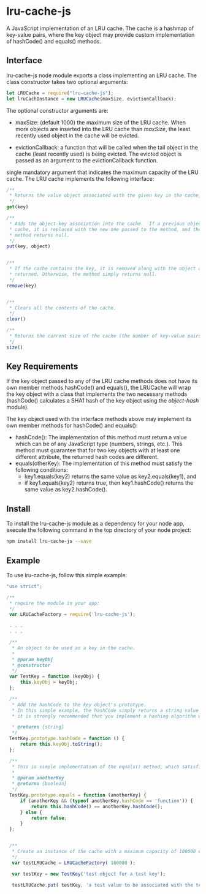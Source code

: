 # lru-cache-js

A JavaScript implementation of an LRU cache.  The cache is a hashmap of key-value pairs, where the key object may provide custom implementation of hashCode() and equals() methods.

## Interface
lru-cache-js node module exports a class implementing an LRU cache.  The class constructor takes two optional arguments:

```js
let LRUCache = require("lru-cache-js");
let lruCachInstance = new LRUCache(maxSize, evictionCallback);
```
The optional constructor arguments are:
* maxSize: (default 1000) the maximum size of the LRU cache.  When more objects are inserted into the LRU cache than _maxSize_, the least recently used object in the cache will be evicted.

* evictionCallback: a function that will be called when the tail object in the cache (least recently used) is being evicted.  The evicted object is passed as an argument to the evictionCallback function.


single mandatory argument that indicates the maximum capacity of the LRU cache.
The LRU cache implements the following interface:

``` js
/**
 * Returns the value object associated with the given key in the cache, or null if none was found
 */
get(key)

/**
 * Adds the object-key association into the cache.  If a previous object was associated with the given key in the
 * cache, it is replaced with the new one passed to the method, and the replaced object is returned.  Otherwise, the
 * method returns null.
 */
put(key, object)


/**
 * If the cache contains the key, it is removed along with the object associated with the key, and the value object is
 * returned. Otherwise, the method simply returns null.
 */
remove(key)


/**
 * Clears all the contents of the cache.
 */
clear()

/**
 * Returns the current size of the cache (the number of key-value pairs in the cache).
 */
size()

```


## Key Requirements
If the key object passed to any of the LRU cache methods does not have its own member methods hashCode() and equals(), the LRUCache will wrap the key object with a class that implements the two necessary methods (hashCode() calculates a SHA1 hash of the key object using the _object-hash_ module).

The key object used with the interface methods above may implement its own member methods for hashCode() and equals():
* hashCode(): The implementation of this method must return a value which can be of any JavaScript type (numbers, strings, etc.).
 This method must guarantee that for two key objects with at least one different attribute, the returned hash codes are different.
* equals(otherKey): The implementation of this method must satisfy the following conditions:
    * key1.equals(key2) returns the same value as key2.equals(key1), and
    * if key1.equals(key2) returns true, then key1.hashCode() returns the same value as key2.hashCode().

## Install
To install the lru-cache-js module as a dependency for your node app, execute the following command in the top directory of your node project:

``` bash
npm install lru-cache-js --save
```

## Example
To use lru-cache-js, follow this simple example:

```js
"use strict";

/**
 * require the module in your app:
 */
 var LRUCacheFactory = require('lru-cache-js');

 . . .
 . . .

 /**
  * An object to be used as a key in the cache.
  *
  * @param keyObj
  * @constructor
  */
 var TestKey = function (keyObj) {
     this.keyObj = keyObj;
 };

 /**
  * Add the hashCode to the key object's prototype.
  * In this simple example, the hashCode simply returns a string value of the key.  However, for performance optimization,
  * it is strongly recommended that you implement a hashing algorithm which returns integers instead.

  * @returns {string}
  */
 TestKey.prototype.hashCode = function () {
     return this.keyObj.toString();
 };

 /**
  * This is simple implementation of the equals() method, which satisfies the conditions mentioned above.
  *
  * @param anotherKey
  * @returns {boolean}
  */
 TestKey.prototype.equals = function (anotherKey) {
     if (anotherKey && (typeof anotherKey.hashCode == 'function')) {
         return this.hashCode() == anotherKey.hashCode();
     } else {
         return false;
     }
 };


 /**
  * Create an instance of the cache with a maximum capacity of 100000 entries:
  */
  var testLRUCache = LRUCacheFactory( 100000 );

  var testKey = new TestKey('test object for a test key');

  testLRUCache.put( testKey, 'a test value to be associated with the test key in the cache');

```
